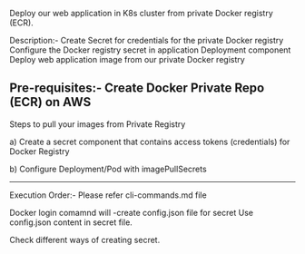 Deploy our web application in K8s cluster from private Docker registry (ECR).

Description:- Create Secret for credentials for the private Docker registry
              Configure the Docker registry secret in application Deployment component
              Deploy web application image from our private Docker registry
              
Pre-requisites:-  Create Docker Private Repo (ECR) on AWS           
------------------------------------------------------------------------------------------------------------------------------------

Steps to pull your images from Private Registry

a) Create a secret component that contains access tokens (credentials) for Docker Registry

b) Configure Deployment/Pod with imagePullSecrets


-----------------------------------------------------------------------------------------------------------------------------
Execution Order:- Please refer cli-commands.md file

Docker login comamnd will -create config.json file for secret
Use config.json content in secret file.

Check different ways of creating secret.




